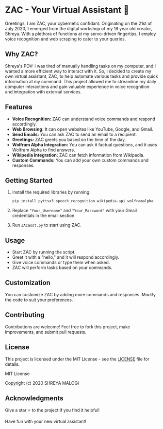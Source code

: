 
# ZAC - Your Virtual Assistant 🤖

Greetings, I am ZAC, your cybernetic confidant. Originating on the 21st of July 2020, I emerged from the digital workshop of my 18 year old creator, Shreya. With a plethora of functions at my servo-driven fingertips, I employ voice recognition and web scraping to cater to your queries.

##  Why ZAC?
Shreya's POV: I was tired of manually handling tasks on my computer, and I wanted a more efficient way to interact with it. So, I decided to create my own virtual assistant, ZAC, to help automate various tasks and provide quick information at my command. This project allowed me to streamline my daily computer interactions and gain valuable experience in voice recognition and integration with external services.


## Features

- **Voice Recognition:** ZAC can understand voice commands and respond accordingly.
- **Web Browsing:** It can open websites like YouTube, Google, and Gmail.
- **Send Emails:** You can ask ZAC to send an email to a recipient.
- **Greetings:** ZAC greets you based on the time of the day.
- **Wolfram Alpha Integration:** You can ask it factual questions, and it uses Wolfram Alpha to find answers.
- **Wikipedia Integration:** ZAC can fetch information from Wikipedia.
- **Custom Commands:** You can add your own custom commands and responses.

## Getting Started

1. Install the required libraries by running:

   ```bash
   pip install pyttsx3 speech_recognition wikipedia-api wolframalpha
   ```

2. Replace `"Your_Username"` and `"Your_Password"` with your Gmail credentials in the email section.

3. Run `ZACasst.py` to start using ZAC.

## Usage

- Start ZAC by running the script.
- Greet it with a "hello," and it will respond accordingly.
- Give voice commands or type them when asked.
- ZAC will perform tasks based on your commands.

## Customization

You can customize ZAC by adding more commands and responses. Modify the code to suit your preferences.

## Contributing

Contributions are welcome! Feel free to fork this project, make improvements, and submit pull requests.

## License

This project is licensed under the MIT License - see the [LICENSE](LICENSE) file for details.

MIT License

Copyright (c) 2020 SHREYA MALOGI


## Acknowledgments


Give a star ⭐️ to the project if you find it helpful!

Have fun with your new virtual assistant!


